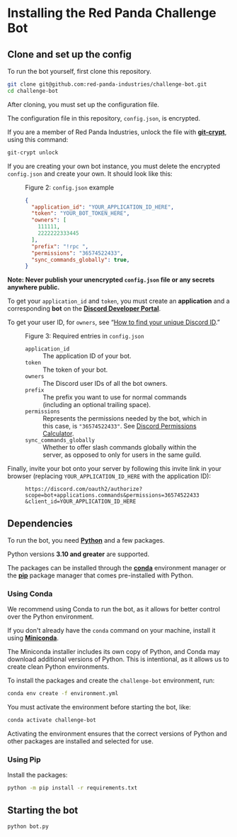 # Installing the Red Panda Challenge Bot

## Clone and set up the config

To run the bot yourself, first clone this repository.

```bash
git clone git@github.com:red-panda-industries/challenge-bot.git
cd challenge-bot
```

After cloning, you must set up the configuration file.

The configuration file in this repository, `config.json`, is encrypted.

If you are a member of Red Panda Industries, unlock the file with **[git-crypt](https://www.agwa.name/projects/git-crypt/)**, using this command:

```bash
git-crypt unlock
```

If you are creating your own bot instance, you must delete the encrypted `config.json` and create your own. It should look like this:

<figure>
<figcaption>

Figure&nbsp;2: `config.json` example

</figcaption>

```json
{
  "application_id": "YOUR_APPLICATION_ID_HERE",
  "token": "YOUR_BOT_TOKEN_HERE",
  "owners": [
    111111,
    2222222333445
  ],
  "prefix": "!rpc ",
  "permissions": "36574522433",
  "sync_commands_globally": true,
}
```

</figure>

**Note: Never publish your unencrypted `config.json` file or any secrets anywhere public.**

To get your `application_id` and `token`, you must create an **application** and a corresponding **bot** on the **[Discord Developer Portal](https://discord.com/developers/applications)**.

To get your user ID, for `owners`, see &ldquo;[How to find your unique Discord ID](http://web.archive.org/web/20230313045358/https://www.businessinsider.com/guides/tech/discord-id).&rdquo;

<figure>
<figcaption>

Figure&nbsp;3: Required entries in `config.json`

</figcaption>
<dl>
<dt><code>application_id</code></dt>
<dd>The application ID of your bot.</dd>
<dt><code>token</code></dt>
<dd>The token of your bot.</dd>
<dt><code>owners</code></dt>
<dd>The Discord user IDs of all the bot owners.</dd>
<dt><code>prefix</code></dt>
<dd>The prefix you want to use for normal commands (including an optional trailing space).</dd>
<dt><code>permissions</code></dt>
<dd>Represents the permissions needed by the bot, which in this case, is <code>"36574522433"</code>. See <a href="https://discordapi.com/permissions.html">Discord Permissions Calculator</a>.</dd>
<dt><code>sync_commands_globally</code></dt>
<dd>Whether to offer slash commands globally within the server, as opposed to only for users in the same guild.</dd>
</dl>
</figure>

Finally, invite your bot onto your server by following this invite link in your browser (replacing `YOUR_APPLICATION_ID_HERE` with the application ID):

<!-- https://discord.com/oauth2/authorize?scope=bot+applications.commands&permissions=36574522433&client_id=YOUR_APPLICATION_ID_HERE -->

<figure>
<code>https:<span>//</span>discord.com/oauth2/authorize<wbr>?scope=bot+applications.commands<wbr>&permissions=36574522433<wbr>&client_id=YOUR_APPLICATION_ID_HERE</strong></code>
</figure>

## Dependencies

To run the bot, you need **[Python](https://www.python.org/)** and a few packages.

Python versions **3.10 and&nbsp;greater** are supported.

The packages can be installed through the **[conda](https://docs.conda.io/en/latest/)** environment manager or the **[pip](https://pypi.org/project/pip/)** package manager that comes pre-installed with Python.

### Using Conda

We recommend using Conda to run the bot, as it allows for better control over the Python environment.

If you don't already have the `conda` command on your machine, install it using **[Miniconda](https://docs.conda.io/en/latest/miniconda.html)**.

The Miniconda installer includes its own copy of Python, and Conda may download additional versions of Python. This is intentional, as it allows us to create clean Python environments.

To install the packages and create the `challenge-bot` environment, run:

```bash
conda env create -f environment.yml
```

You must activate the environment before starting the bot, like:

```bash
conda activate challenge-bot
```

Activating the environment ensures that the correct versions of Python and other packages are installed and selected for use.

### Using Pip

Install the packages:

```bash
python -m pip install -r requirements.txt
```

## Starting the bot

```bash
python bot.py
```

